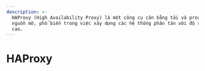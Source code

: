 ```yaml
---
description: >-
  HAProxy (High Availability Proxy) là một công cụ cân bằng tải và proxy mã
  nguồn mở, phổ biến trong việc xây dựng các hệ thống phân tán với độ sẵn sàng
  cao.
---
```


# HAProxy

